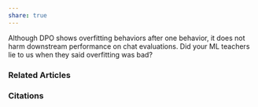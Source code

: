 ```yaml
---
share: true
---
```


Although DPO shows overfitting behaviors after one behavior, it does not harm downstream performance on chat evaluations. Did your ML teachers lie to us when they said overfitting was bad?

### Related Articles

### Citations
